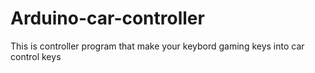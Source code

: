 # Arduino-car-controller
This is controller program that make your keybord gaming keys into car control keys
